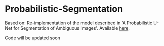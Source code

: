 # Probabilistic-Segmentation
Based on:
Re-implementation of the model described in 'A Probabilistic U-Net for Segmentation of Ambiguous Images'. Available [here](https://github.com/SimonKohl/probabilistic_unet).

Code will be updated soon
